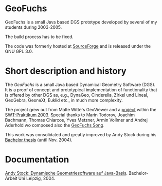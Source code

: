 # GeoFuchs

GeoFuchs is a small Java based DGS prototype developed by several of my
students during 2003-2005.

The build process has to be fixed.

The code was formerly hosted at
[SourceForge](http://sourceforge.net/projects/geofuchs) and is released under
the GNU GPL 3.0.

# Short description and history

The *GeoFuchs* is a small Java based Dynamical Geometry Software (DGS). It is a
proof of concept and prototypical implementation of functionality that is
offered by other DGS as, e.g., DynaGeo, Cinderella, Zirkel und Lineal,
GeoGebra, GeoneXt, Euklid etc., in much more complexity.

The project grew out from Malte Witte's GeoViewer and a
[project](http://pcai042.informatik.uni-leipzig.de/swp/SWP-03/geo08/) within
the [SWT-Praktikum
2003](http://pcai042.informatik.uni-leipzig.de/swp/SWP-03/Themen.html).
Special thanks to Marin Todorov, Joachim Bachmann, Thomas Chiarcos, Yves
Metzner, Armin Vollmer and Andrej Aderhold wo composed also the [GeoFuchs
Song](fuxx.mp3).

This work was consolidated and greatly improved by Andy Stock during his
[Bachelor thesis](Documentation/Stock-04.pdf) (until Nov. 2004).

# Documentation

[Andy Stock: Dynamische Geometriesoftware auf
Java-Basis](Documents/Stock-04.pdf).  Bachelor-Arbeit Uni Leipzig, 2004.
